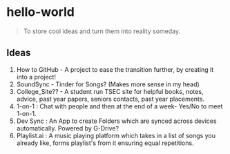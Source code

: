 # hello-world
>To store cool ideas and turn them into reality someday.

## Ideas
1. How to GitHub - A project to ease the transition further, by creating it into a project!
2. SoundSync - Tinder for Songs? (Makes more sense in my head)
3. College_Site?? - A student run TSEC site for helpful books, notes, advice, past year papers, seniors contacts, past year placements.
4. 1-on-1 : Chat with people and then at the end of a week- Yes/No to meet 1-on-1.
5. Dev Sync : An App to create Folders which are synced across devices automatically. Powered by G-Drive?
6. Playlist.ai : A music playing platform which takes in a list of songs you already like, forms playlist's from it ensuring equal repetitions.
